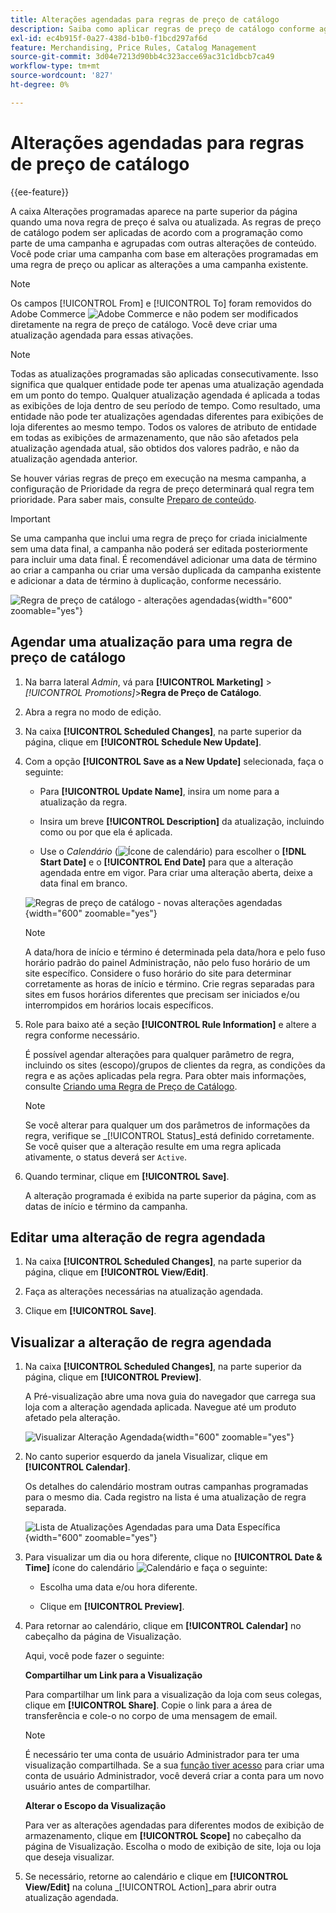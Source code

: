 ```yaml
---
title: Alterações agendadas para regras de preço de catálogo
description: Saiba como aplicar regras de preço de catálogo conforme agendado como parte de uma campanha e agrupado com outras alterações de conteúdo.
exl-id: ec4b915f-0a27-438d-b1b0-f1bcd297af6d
feature: Merchandising, Price Rules, Catalog Management
source-git-commit: 3d04e7213d90bb4c323acce69ac31c1dbcb7ca49
workflow-type: tm+mt
source-wordcount: '827'
ht-degree: 0%

---
```


# Alterações agendadas para regras de preço de catálogo

{{ee-feature}}

A caixa Alterações programadas aparece na parte superior da página quando uma nova regra de preço é salva ou atualizada. As regras de preço de catálogo podem ser aplicadas de acordo com a programação como parte de uma campanha e agrupadas com outras alterações de conteúdo. Você pode criar uma campanha com base em alterações programadas em uma regra de preço ou aplicar as alterações a uma campanha existente.

>[!NOTE]
>
>Os campos [!UICONTROL From] e [!UICONTROL To] foram removidos do Adobe Commerce ![Adobe Commerce](../assets/adobe-logo.svg) e não podem ser modificados diretamente na regra de preço de catálogo. Você deve criar uma atualização agendada para essas ativações.

>[!NOTE]
>
>Todas as atualizações programadas são aplicadas consecutivamente. Isso significa que qualquer entidade pode ter apenas uma atualização agendada em um ponto do tempo. Qualquer atualização agendada é aplicada a todas as exibições de loja dentro de seu período de tempo. Como resultado, uma entidade não pode ter atualizações agendadas diferentes para exibições de loja diferentes ao mesmo tempo. Todos os valores de atributo de entidade em todas as exibições de armazenamento, que não são afetados pela atualização agendada atual, são obtidos dos valores padrão, e não da atualização agendada anterior.

Se houver várias regras de preço em execução na mesma campanha, a configuração de Prioridade da regra de preço determinará qual regra tem prioridade. Para saber mais, consulte [Preparo de conteúdo](../content-design/content-staging.md).

>[!IMPORTANT]
>
>Se uma campanha que inclui uma regra de preço for criada inicialmente sem uma data final, a campanha não poderá ser editada posteriormente para incluir uma data final. É recomendável adicionar uma data de término ao criar a campanha ou criar uma versão duplicada da campanha existente e adicionar a data de término à duplicação, conforme necessário.

![Regra de preço de catálogo - alterações agendadas](./assets/price-rule-catalog-scheduled.png){width="600" zoomable="yes"}

## Agendar uma atualização para uma regra de preço de catálogo

1. Na barra lateral _Admin_, vá para **[!UICONTROL Marketing]** > _[!UICONTROL Promotions]_>**Regra de Preço de Catálogo**.

1. Abra a regra no modo de edição.

1. Na caixa **[!UICONTROL Scheduled Changes]**, na parte superior da página, clique em **[!UICONTROL Schedule New Update]**.

1. Com a opção **[!UICONTROL Save as a New Update]** selecionada, faça o seguinte:

   - Para **[!UICONTROL Update Name]**, insira um nome para a atualização da regra.

   - Insira um breve **[!UICONTROL Description]** da atualização, incluindo como ou por que ela é aplicada.

   - Use o _Calendário_ (![Ícone de calendário](../assets/icon-calendar.png)) para escolher o **[!DNL Start Date]** e o **[!UICONTROL End Date]** para que a alteração agendada entre em vigor. Para criar uma alteração aberta, deixe a data final em branco.

   ![Regras de preço de catálogo - novas alterações agendadas](./assets/price-rule-catalog-schedule-update.png){width="600" zoomable="yes"}

   >[!NOTE]
   >
   >A data/hora de início e término é determinada pela data/hora e pelo fuso horário padrão do painel Administração, não pelo fuso horário de um site específico. Considere o fuso horário do site para determinar corretamente as horas de início e término. Crie regras separadas para sites em fusos horários diferentes que precisam ser iniciados e/ou interrompidos em horários locais específicos.

1. Role para baixo até a seção **[!UICONTROL Rule Information]** e altere a regra conforme necessário.

   É possível agendar alterações para qualquer parâmetro de regra, incluindo os sites (escopo)/grupos de clientes da regra, as condições da regra e as ações aplicadas pela regra. Para obter mais informações, consulte [Criando uma Regra de Preço de Catálogo](price-rules-catalog-create.md).

   >[!NOTE]
   >
   >Se você alterar para qualquer um dos parâmetros de informações da regra, verifique se _[!UICONTROL Status]_está definido corretamente. Se você quiser que a alteração resulte em uma regra aplicada ativamente, o status deverá ser `Active`.

1. Quando terminar, clique em **[!UICONTROL Save]**.

   A alteração programada é exibida na parte superior da página, com as datas de início e término da campanha.

## Editar uma alteração de regra agendada

1. Na caixa **[!UICONTROL Scheduled Changes]**, na parte superior da página, clique em **[!UICONTROL View/Edit]**.

1. Faça as alterações necessárias na atualização agendada.

1. Clique em **[!UICONTROL Save]**.

## Visualizar a alteração de regra agendada

1. Na caixa **[!UICONTROL Scheduled Changes]**, na parte superior da página, clique em **[!UICONTROL Preview]**.

   A Pré-visualização abre uma nova guia do navegador que carrega sua loja com a alteração agendada aplicada. Navegue até um produto afetado pela alteração.

   ![Visualizar Alteração Agendada](./assets/price-rule-catalog-scheduled-update-preview.png){width="600" zoomable="yes"}

1. No canto superior esquerdo da janela Visualizar, clique em **[!UICONTROL Calendar]**.

   Os detalhes do calendário mostram outras campanhas programadas para o mesmo dia. Cada registro na lista é uma atualização de regra separada.

   ![Lista de Atualizações Agendadas para uma Data Específica](./assets/price-rule-catalog-scheduled-preview-calendar.png){width="600" zoomable="yes"}

1. Para visualizar um dia ou hora diferente, clique no **[!UICONTROL Date & Time]** ícone do calendário ![Calendário](../assets/icon-calendar.png) e faça o seguinte:

   - Escolha uma data e/ou hora diferente.

   - Clique em **[!UICONTROL Preview]**.

1. Para retornar ao calendário, clique em **[!UICONTROL Calendar]** no cabeçalho da página de Visualização.

   Aqui, você pode fazer o seguinte:

   **Compartilhar um Link para a Visualização**

   Para compartilhar um link para a visualização da loja com seus colegas, clique em **[!UICONTROL Share]**. Copie o link para a área de transferência e cole-o no corpo de uma mensagem de email.

   >[!NOTE]
   >
   >É necessário ter uma conta de usuário Administrador para ter uma visualização compartilhada. Se a sua [função tiver acesso](../systems/permissions-user-roles.md) para criar uma conta de usuário Administrador, você deverá criar a conta para um novo usuário antes de compartilhar.

   **Alterar o Escopo da Visualização**

   Para ver as alterações agendadas para diferentes modos de exibição de armazenamento, clique em **[!UICONTROL Scope]** no cabeçalho da página de Visualização. Escolha o modo de exibição de site, loja ou loja que deseja visualizar.

1. Se necessário, retorne ao calendário e clique em **[!UICONTROL View/Edit]** na coluna _[!UICONTROL Action]_para abrir outra atualização agendada.
